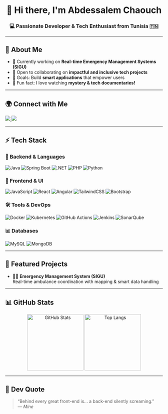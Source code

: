 <h1 align="center">👋 Hi there, I'm Abdessalem Chaouch</h1>
<h3 align="center">💻 Passionate Developer & Tech Enthusiast from Tunisia 🇹🇳</h3>

---

## 🌟 About Me
- 🔭 Currently working on **Real-time Emergency Management Systems (SIGU)**
- 🤝 Open to collaborating on **impactful and inclusive tech projects**
- 🎯 Goals: Build **smart applications** that empower users
- 🍿 Fun fact: I love watching **mystery & tech documentaries!**

---

## 🌍 Connect with Me  
<p align="left">
  <a href="[https://linkedin.com/in/ton-lien](https://www.linkedin.com/in/abdessalem-chaouch-312852231/)" target="_blank">
    <img src="https://img.shields.io/badge/LinkedIn-0077B5?style=for-the-badge&logo=linkedin&logoColor=white"/>
  </a>
  <a href="mailto:abdessalem.chaouch@esprit.tn">
    <img src="https://img.shields.io/badge/Email-D14836?style=for-the-badge&logo=gmail&logoColor=white"/>
  </a>
</p>

---

## ⚡ Tech Stack  

### 🚀 Backend & Languages  
![Java](https://img.shields.io/badge/Java-ED8B00?style=for-the-badge&logo=openjdk&logoColor=white)
![Spring Boot](https://img.shields.io/badge/SpringBoot-6DB33F?style=for-the-badge&logo=springboot&logoColor=white)
![.NET](https://img.shields.io/badge/.NET-512BD4?style=for-the-badge&logo=dotnet&logoColor=white)
![PHP](https://img.shields.io/badge/PHP-777BB4?style=for-the-badge&logo=php&logoColor=white)
![Python](https://img.shields.io/badge/Python-3776AB?style=for-the-badge&logo=python&logoColor=white)

### 🎨 Frontend & UI  
![JavaScript](https://img.shields.io/badge/JavaScript-F7E01D?style=for-the-badge&logo=javascript&logoColor=black)
![React](https://img.shields.io/badge/React-61DBFB?style=for-the-badge&logo=react&logoColor=black)
![Angular](https://img.shields.io/badge/Angular-DD0031?style=for-the-badge&logo=angular&logoColor=white)
![TailwindCSS](https://img.shields.io/badge/TailwindCSS-38B2AC?style=for-the-badge&logo=tailwindcss&logoColor=white)
![Bootstrap](https://img.shields.io/badge/Bootstrap-7952B3?style=for-the-badge&logo=bootstrap&logoColor=white)

### 🛠️ Tools & DevOps  
![Docker](https://img.shields.io/badge/Docker-2496ED?style=for-the-badge&logo=docker&logoColor=white)
![Kubernetes](https://img.shields.io/badge/Kubernetes-326CE5?style=for-the-badge&logo=kubernetes&logoColor=white)
![GitHub Actions](https://img.shields.io/badge/GitHub%20Actions-2088FF?style=for-the-badge&logo=githubactions&logoColor=white)
![Jenkins](https://img.shields.io/badge/Jenkins-D24939?style=for-the-badge&logo=jenkins&logoColor=white)
![SonarQube](https://img.shields.io/badge/SonarQube-4E9BCD?style=for-the-badge&logo=sonarqube&logoColor=white)

### 📊 Databases  
![MySQL](https://img.shields.io/badge/MySQL-4479A1?style=for-the-badge&logo=mysql&logoColor=white)
![MongoDB](https://img.shields.io/badge/MongoDB-47A248?style=for-the-badge&logo=mongodb&logoColor=white)

---

## 🚀 Featured Projects
- 🧑‍⚕️ **Emergency Management System (SIGU)**  
  Real-time ambulance coordination with mapping & smart data handling  

---

## 📊 GitHub Stats  
<p align="center">
  <img src="https://github-readme-stats.vercel.app/api?username=Abdessalem-Chaouch &show_icons=true&theme=tokyonight" alt="GitHub Stats" height="180px"/>
  <img src="https://github-readme-stats.vercel.app/api/top-langs/?username=Abdessalem-Chaouch &layout=compact&theme=tokyonight" alt="Top Langs" height="180px"/>
</p>

---

## 🧠 Dev Quote  
> “Behind every great front-end is... a back-end silently screaming.”  
> — *Mine*
